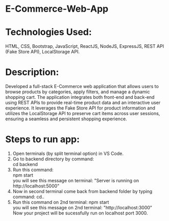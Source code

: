 #                                                                            E-Commerce-Web-App
# Technologies Used: 
HTML, CSS, Bootstrap, JavaScript, ReactJS, NodeJS, ExpressJS, REST API (Fake Store API), LocalStorage API.
# Description: 
Developed a full-stack E-Commerce web application that allows users to browse products by categories, apply filters, and manage a dynamic shopping cart. The application integrates both front-end and back-end using REST APIs to provide real-time product data and an interactive user experience. It leverages the Fake Store API for product information and utilizes the LocalStorage API to preserve cart items across user sessions, ensuring a seamless and persistent shopping experience.
# Steps to run app:
1. Open terminals (by split terminal option) in VS Code.
2. Go to backend directory by command:    
   cd backend
3. Run this command:   
    npm start   
   you will see this message on terminal:   "Server is running on http://localhost:5000"
4. Now in second terminal come back from backend folder by typing command:
     cd..   
5. Run this command on 2nd terminal:
    npm start    
    you will see this message on 2nd terminal:  "http://localhost:3000"   
Now your project will be sucessfully run on localhost port 3000. 

